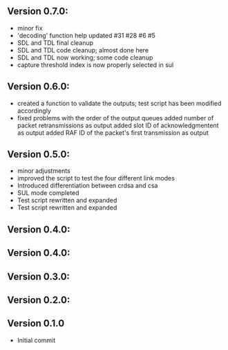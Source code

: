 ## Version 0.7.0:
 - minor fix
 - 'decoding' function help updated #31 #28 #6 #5
 - SDL and TDL final cleanup
 - SDL and TDL code cleanup; almost done here
 - SDL and TDL now working; some code cleanup
 - capture threshold index is now properly selected in sul

## Version 0.6.0:
 - created a function to validate the outputs; test script has been modified accordingly
 - fixed problems with the order of the output queues added number of packet retransmissions as output added slot ID of acknowledgmentent as output added RAF ID of the packet's first transmission as output

## Version 0.5.0:
 - minor adjustments
 - improved the script to test the four different link modes
 - Introduced differentiation between crdsa and csa
 - SUL mode completed
 - Test script rewritten and expanded
 - Test script rewritten and expanded

## Version 0.4.0:


## Version 0.4.0:


## Version 0.3.0:


## Version 0.2.0:


## Version 0.1.0
 - Initial commit

